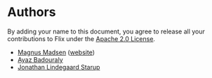 # Authors

By adding your name to this document, you agree to release all your contributions to Flix under the [Apache 2.0 License](LICENSE.md).

- [Magnus Madsen](https://github.com/magnus-madsen) ([website](http://plg.uwaterloo.ca/~mmadsen/))
- [Ayaz Badouraly](https://github.com/badouralix)
- [Jonathan Lindegaard Starup](https://github.com/JonathanStarup)
